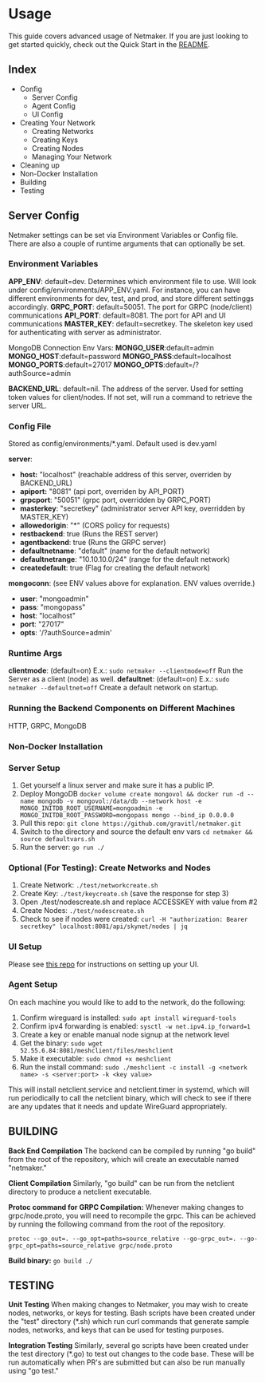 # Usage

This guide covers advanced usage of Netmaker. If you are just looking to get started quickly, check out the Quick Start in the [README](../README.md).

## Index

 - Config
	 - Server Config
	 - Agent Config
	 - UI Config
 - Creating Your  Network
	 - Creating Networks
	 - Creating Keys
	 - Creating Nodes
	 - Managing Your Network
 - Cleaning up
 - Non-Docker Installation
 - Building
 - Testing 

## Server Config
Netmaker settings can be set via Environment Variables or Config file. There are also a couple of runtime arguments that can optionally be set.

### Environment Variables
**APP_ENV**: default=dev. Determines which environment file to use. Will look under config/environments/APP_ENV.yaml. For instance, you can  have different environments  for dev,  test, and prod,  and store different settinggs  accordingly.
**GRPC_PORT**: default=50051. The port for GRPC (node/client) communications
**API_PORT**: default=8081. The port for API and UI communications
**MASTER_KEY**: default=secretkey. The skeleton key used for authenticating with server as administrator.

MongoDB Connection Env Vars:
**MONGO_USER**:default=admin
**MONGO_HOST**:default=password
**MONGO_PASS**:default=localhost
**MONGO_PORTS**:default=27017
**MONGO_OPTS**:default=/?authSource=admin

**BACKEND_URL**: default=nil. The address of the server. Used for setting token values  for client/nodes. If not set, will run a command to retrieve the server URL.

###   Config File
Stored as config/environments/*.yaml. Default used is dev.yaml

**server**:
  - **host:** "localhost" (reachable address of this server, overriden by BACKEND_URL)
  - **apiport:** "8081" (api port, overriden  by API_PORT)
  - **grpcport**: "50051" (grpc port, overridden by GRPC_PORT)
  - **masterkey**: "secretkey" (administrator server API key, overridden by MASTER_KEY)
  - **allowedorigin**: "*" (CORS policy  for requests)
  - **restbackend**: true (Runs the REST server)
  - **agentbackend**: true (Runs the GRPC server)
  - **defaultnetname**: "default" (name for the default  network)
  - **defaultnetrange**: "10.10.10.0/24" (range for the default network)
  - **createdefault**: true (Flag for creating the default network)
  
**mongoconn**: (see ENV values above for explanation.  ENV values override.)
  - **user**: "mongoadmin"
  - **pass**: "mongopass"
  - **host**: "localhost"
  - **port**: "27017"
  - **opts**: '/?authSource=admin'

### Runtime Args

**clientmode**: (default=on) E.x.: `sudo netmaker --clientmode=off` Run the Server as a client (node) as well.
**defaultnet**:  (default=on) E.x.: `sudo netmaker --defaultnet=off` Create a default network on startup.

### Running the Backend Components on Different Machines
HTTP, GRPC, MongoDB

### Non-Docker Installation

### Server Setup
 1. Get yourself a linux server and make sure it has a public IP.
 2. Deploy MongoDB `docker volume create mongovol && docker run -d --name mongodb -v mongovol:/data/db --network host -e MONGO_INITDB_ROOT_USERNAME=mongoadmin -e MONGO_INITDB_ROOT_PASSWORD=mongopass mongo --bind_ip 0.0.0.0 `
 3. Pull this repo: `git clone https://github.com/gravitl/netmaker.git`
 4. Switch to the directory and source the default env vars `cd netmaker && source defaultvars.sh`
 5. Run the server: `go run ./`
### Optional (For  Testing):  Create Networks and Nodes
 
 1. Create Network: `./test/networkcreate.sh`
 2. Create Key: `./test/keycreate.sh` (save the response for step 3)
 3. Open ./test/nodescreate.sh and replace ACCESSKEY with value from #2
 4. Create Nodes: `./test/nodescreate.sh`
 5. Check to see if nodes were created: `curl -H "authorization: Bearer secretkey" localhost:8081/api/skynet/nodes | jq`
### UI Setup
Please see [this repo](https://github.com/gravitl/netmaker-ui)  for instructions on setting up your UI.

### Agent  Setup

On each machine you would like to add to the network, do the following:

1. Confirm wireguard is installed: `sudo apt install wireguard-tools`
2. Confirm ipv4 forwarding is enabled: `sysctl -w net.ipv4.ip_forward=1`
3. Create a key or enable manual node signup at the network level
4. Get the binary: `sudo wget 52.55.6.84:8081/meshclient/files/meshclient`
5. Make it executable: `sudo chmod +x meshclient`
6. Run the install command: `sudo ./meshclient -c install -g <network name> -s <server:port> -k <key value>`

This will install netclient.service and netclient.timer in systemd, which will run periodically to call the netclient binary, which will check to see if there are any updates that it needs and update WireGuard appropriately.

## BUILDING
**Back End Compilation** 
The backend can be compiled by running "go build" from the  root of the repository,  which will create an executable named "netmaker." 

**Client Compilation**
Similarly, "go build" can be run from the netclient directory to produce a netclient executable.

**Protoc command for GRPC Compilation:** 
Whenever making changes to grpc/node.proto, you will need to recompile the grpc. This can be achieved by running the following command from the root of the repository.

    protoc --go_out=. --go_opt=paths=source_relative --go-grpc_out=. --go-grpc_opt=paths=source_relative grpc/node.proto

**Build binary:**   `go build ./` 


## TESTING

**Unit Testing**
When making changes to Netmaker, you may wish to create nodes, networks, or keys for testing. Bash scripts have been created under the "test" directory (*.sh) which run curl commands that generate sample nodes, networks, and keys that can be used for testing purposes.

**Integration Testing**
Similarly, several go  scripts have been created under the test directory (*.go) to test out changes to the code base.  These will be run automatically when PR's are submitted but can also be run manually using "go test."

